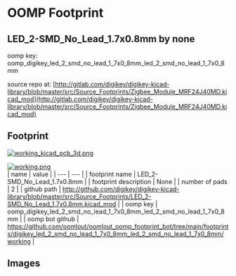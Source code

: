 # OOMP Footprint  
## LED_2-SMD_No_Lead_1.7x0.8mm  by none  
  
oomp key: oomp_digikey_led_2_smd_no_lead_1_7x0_8mm_led_2_smd_no_lead_1_7x0_8mm  
  
source repo at: [http://gitlab.com/digikey/digikey-kicad-library/blob/master/src/Source_Footprints/Zigbee_Module_MRF24J40MD.kicad_mod](http://gitlab.com/digikey/digikey-kicad-library/blob/master/src/Source_Footprints/Zigbee_Module_MRF24J40MD.kicad_mod)  
## Footprint  
  
[![working_kicad_pcb_3d.png](working_kicad_pcb_3d_600.png)](working_kicad_pcb_3d.png)  
  
[![working.png](working_600.png)](working.png)  
| name | value | 
| --- | --- | 
| footprint name | LED_2-SMD_No_Lead_1.7x0.8mm | 
| footprint description | None | 
| number of pads | 2 | 
| github path | http://github.com/digikey/digikey-kicad-library/blob/master/src/Source_Footprints/LED_2-SMD_No_Lead_1.7x0.8mm.kicad_mod | 
| oomp key | oomp_digikey_led_2_smd_no_lead_1_7x0_8mm_led_2_smd_no_lead_1_7x0_8mm | 
| oomp bot github | https://github.com/oomlout/oomlout_oomp_footprint_bot/tree/main/footprints/digikey_led_2_smd_no_lead_1_7x0_8mm_led_2_smd_no_lead_1_7x0_8mm/working | 
## Images  
